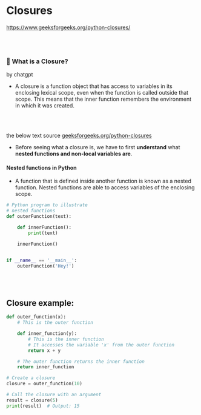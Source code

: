 # Closures

https://www.geeksforgeeks.org/python-closures/

<br>
<br>

### 🍭 What is a Closure?

by chatgpt

- A closure is a function object that has access to variables in its enclosing lexical scope, even when the function is called outside that scope. This means that the inner function remembers the environment in which it was created.

<br>
<br>

the below text source [geeksforgeeks.org/python-closures](https://www.geeksforgeeks.org/python-closures/)

- Before seeing what a closure is, we have to first **understand** what **nested functions and non-local variables are**.

#### Nested functions in Python

- A function that is defined inside another function is known as a nested function. Nested functions are able to access variables of the enclosing scope.

```python
# Python program to illustrate
# nested functions
def outerFunction(text):

	def innerFunction():
		print(text)

	innerFunction()


if __name__ == '__main__':
	outerFunction('Hey!')
```

<br>
<br>

## Closure example:

```python
def outer_function(x):
    # This is the outer function

    def inner_function(y):
        # This is the inner function
        # It accesses the variable 'x' from the outer function
        return x + y

    # The outer function returns the inner function
    return inner_function

# Create a closure
closure = outer_function(10)

# Call the closure with an argument
result = closure(5)
print(result)  # Output: 15

```
